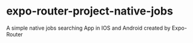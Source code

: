 # expo-router-project-native-jobs
A simple native jobs searching App in IOS and Android created by Expo-Router
